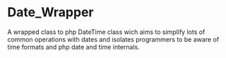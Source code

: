 # Date_Wrapper
A wrapped class to php DateTime class wich aims to simplify lots of common operations with dates and isolates programmers to be aware of time formats and php date and time internals. 
